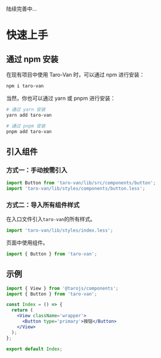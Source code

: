 陆续完善中...

# 快速上手

## 通过 npm 安装

在现有项目中使用 Taro-Van 时，可以通过 npm 进行安装：

```bash
npm i taro-van
```

当然，你也可以通过 yarn 或 pnpm 进行安装：

```bash
# 通过 yarn 安装
yarn add taro-van

# 通过 pnpm 安装
pnpm add taro-van
```

## 引入组件

### 方式一：手动按需引入

```jsx | pure
import Button from 'taro-van/lib/src/components/button';
import 'taro-van/lib/styles/components/button.less';
```

### 方式二：导入所有组件样式

在入口文件引入`taro-van`的所有样式。

```jsx | pure
import 'taro-van/lib/styles/index.less';
```

页面中使用组件。

```jsx | pure
import { Button } from 'taro-van';
```

## 示例

```jsx |pure
import { View } from '@tarojs/components';
import { Button } from 'taro-van';

const Index = () => {
  return (
    <View className='wrapper'>
      <Button type='primary'>按钮</Button>
    </View>
  );
};

export default Index;
```
